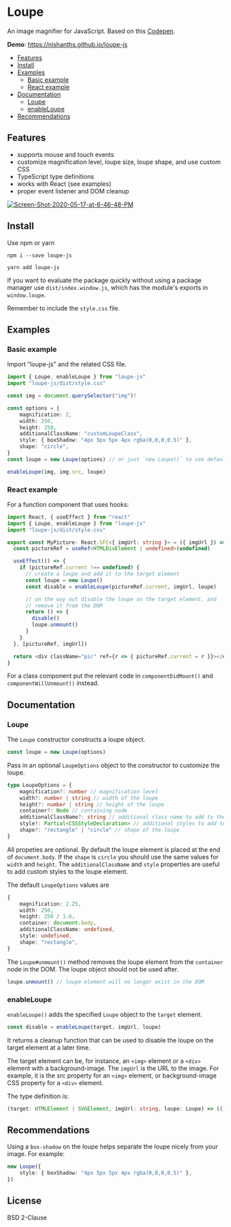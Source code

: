 # Loupe

An image magnifier for JavaScript. Based on this [Codepen](https://codepen.io/pixelacorn/pen/eNObea).

__Demo__: https://nishanths.github.io/loupe-js

* [Features](#features)
* [Install](#install)
* [Examples](#examples)
  * [Basic example](#basic-example)
  * [React example](#react-example)
* [Documentation](#documentation)
  * [Loupe](#loupe)
  * [enableLoupe](#enableloupe)
* [Recommendations](#recommendations)

## Features

* supports mouse and touch events
* customize magnification level, loupe size, loupe shape, and use custom CSS
* TypeScript type definitions
* works with React (see examples)
* proper event listener and DOM cleanup

<a href="https://nishanths.github.io/loupe-js">
	<img src="https://i.ibb.co/hRkZ1X2/Screen-Shot-2020-05-17-at-6-46-48-PM.png" alt="Screen-Shot-2020-05-17-at-6-46-48-PM" border="0">
</a>

## Install

Use npm or yarn

```
npm i --save loupe-js
```

```
yarn add loupe-js
```

If you want to evaluate the package quickly without using a package manager
use `dist/index.window.js`, which has the module's exports in `window.loupe`.

Remember to include the `style.css` file.

## Examples

### Basic example

Import "loupe-js" and the related CSS file.

```typescript
import { Loupe, enableLoupe } from "loupe-js"
import "loupe-js/dist/style.css"

const img = document.querySelector("img")!

const options = {
	magnification: 2,
	width: 250,
	height: 250,
	additionalClassName: "customLoupeClass",
	style: { boxShadow: "4px 5px 5px 4px rgba(0,0,0,0.5)" },
	shape: "circle",
}
const loupe = new Loupe(options) // or just `new Loupe()` to use default options

enableLoupe(img, img.src, loupe)
```

### React example

For a function component that uses hooks:

```typescript
import React, { useEffect } from "react"
import { Loupe, enableLoupe } from "loupe-js"
import "loupe-js/dist/style.css"

export const MyPicture: React.SFC<{ imgUrl: string }> = ({ imgUrl }) => {
  const pictureRef = useRef<HTMLDivElement | undefined>(undefined)

  useEffect(() => {
    if (pictureRef.current !== undefined) {
      // create a loupe and add it to the target element
      const loupe = new Loupe()
      const disable = enableLoupe(pictureRef.current, imgUrl, loupe)

      // on the way out disable the loupe on the target element, and
      // remove it from the DOM
      return () => {
        disable()
        loupe.unmount()
      }
    }
  }, [pictureRef, imgUrl])

  return <div className="pic" ref={r => { pictureRef.current = r }}></div>
}
```

For a class component put the relevant code in `componentDidMount()` and `componentWillUnmount()` instead.


## Documentation

### Loupe

The `Loupe` constructor constructs a loupe object.

```typescript
const loupe = new Loupe(options)
```

Pass in an optional `LoupeOptions` object to the constructor to customize the loupe.

```typescript
type LoupeOptions = {
	magnification?: number // magnification level
	width?: number | string // width of the loupe
	height?: number | string // height of the loupe
	container?: Node // containing node
	additionalClassName?: string // additional class name to add to the loupe element
	style?: Partial<CSSStyleDeclaration> // additional styles to add to the loupe element
	shape?: "rectangle" | "circle" // shape of the loupe
}
```

All propeties are optional. By default the loupe element is placed at the end of `document.body`.
If the `shape` is `circle` you should use the same values for `width` and `height`.
The `additionalClassName` and `style` properties are useful to add custom styles
to the loupe element.

The default `LoupeOptions` values are

```typescript
{
	magnification: 2.25,
	width: 250,
	height: 250 / 1.6,
	container: document.body,
	additionalClassName: undefined,
	style: undefined,
	shape: "rectangle",
}
```

The `Loupe#unmount()` method removes the loupe element from the `container` node
in the DOM. The loupe object should not be used after.

```ts
loupe.unmount() // loupe element will no longer exist in the DOM
```

### enableLoupe

`enableLoupe()` adds the specified `Loupe` object to the `target` element.

```typescript
const disable = enableLoupe(target, imgUrl, loupe)
```

It returns a cleanup function that can be used to disable the loupe
on the target element at a later time.

The target element can be, for instance, an `<img>` element or a `<div>` element with a
background-image. The `imgUrl` is the URL to the image. For example, it is the src property
for an `<img>` element, or background-image CSS property for a `<div>` element.

The type definition is:

```typescript
(target: HTMLElement | SVGElement, imgUrl: string, loupe: Loupe) => (() => void)
```

## Recommendations

Using a `box-shadow` on the loupe helps separate the loupe nicely from your image.
For example:
```typescript
new Loupe({
	style: { boxShadow: "4px 5px 5px 4px rgba(0,0,0,0.5)" },
})
```

## License

BSD 2-Clause
